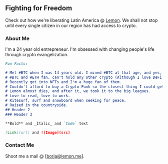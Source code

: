 ## Fighting for Freedom

Check out how we're liberating Latin America @ [Lemon](https://lemon.me). We shall not stop until every single citizen in our region has had access to crypto.

### About Me

I'm a 24 year old entrepreneur. I'm obsessed with changing people's life through crypto evangelization.

```markdown
Fun Facts:

# Met #BTC when I was 14 years old. I mined #BTC at that age, and yes, I formatted many of those HDDs, I was a gamer and couldn't afford to buy new ones.
# #BTC and #ETH fan, can't hold any other crypto (Although I love DeFi and Uniswap).
# Recently got into NFTs and I'm a huge fan of them.
# Couldn't afford to buy a Crypto Punk so the closest thing I could get was a Baby Crypto Punk.
# Lemon almost dies, and after it, we took it to the big leagues.
# Love to read, love to work.
# Kitesurf, surf and snowboard when seeking for peace.
# Raised in the countryside.
## Header 2
### Header 3

**Bold** and _Italic_ and `Code` text

[Link](url) and ![Image](src)
```

### Contact Me

Shoot me a mail @ [borja@lemon.me].
